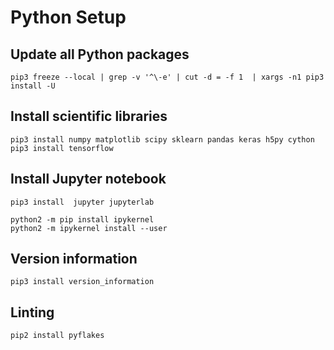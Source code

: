 # Python Setup

## Update all Python packages

`pip3 freeze --local | grep -v '^\-e' | cut -d = -f 1  | xargs -n1 pip3 install -U`

## Install scientific libraries

```
pip3 install numpy matplotlib scipy sklearn pandas keras h5py cython
pip3 install tensorflow
```
## Install Jupyter notebook

```
pip3 install  jupyter jupyterlab

python2 -m pip install ipykernel
python2 -m ipykernel install --user
```

## Version information

`pip3 install version_information`

## Linting

`pip2 install pyflakes`